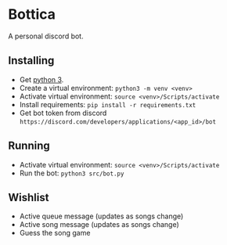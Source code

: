 # Bottica

A personal discord bot.

## Installing

- Get [python 3](https://www.python.org/downloads/).
- Create a virtual environment: `python3 -m venv <venv>`
- Activate virtual environment: `source <venv>/Scripts/activate`
- Install requirements: `pip install -r requirements.txt`
- Get bot token from discord `https://discord.com/developers/applications/<app_id>/bot`

## Running

- Activate virtual environment: `source <venv>/Scripts/activate`
- Run the bot: `python3 src/bot.py`

## Wishlist

- Active queue message (updates as songs change)
- Active song message (updates as songs change)
- Guess the song game
